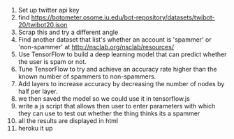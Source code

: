 1. Set up twitter api key
2. find https://botometer.osome.iu.edu/bot-repository/datasets/twibot-20/twibot20.json
3. Scrap this and try a different angle
4. Find another dataset that list's whether an account is 'spammer' or 'non-spammer' at http://nsclab.org/nsclab/resources/
5. Use TensorFlow to build a deep learning model that can predict whether the user is spam or not.
6. Tune TensorFlow to try and achieve an accuracy rate higher than the known number of spammers to non-spammers.
7. Add layers to increase accuracy by decreasing the number of nodes by half per layer.
8. we then saved the model so we could use it in tensorflow.js
9. write a js script that allows then user to enter parameters with which they can use to test out whether the thing thinks its a spammer
10. all the results are displayed in html 
11. heroku it up
